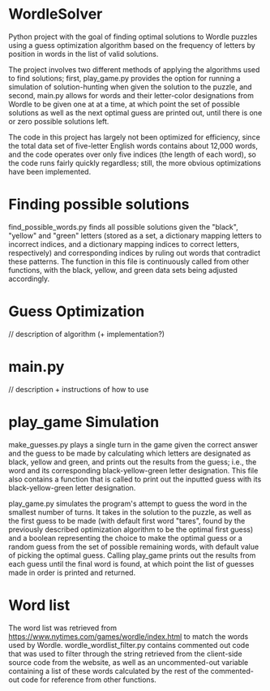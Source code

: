 # WordleSolver
Python project with the goal of finding optimal solutions to Wordle puzzles using a guess optimization algorithm based on the frequency of letters by position in words in the list of valid solutions. 

The project involves two different methods of applying the algorithms used to find solutions; first, play_game.py provides the option for running a simulation of solution-hunting when given the solution to the puzzle, and second, main.py allows for words and their letter-color designations from Wordle to be given one at at a time, at which point the set of possible solutions as well as the next optimal guess are printed out, until there is one or zero possible solutions left. 

The code in this project has largely not been optimized for efficiency, since the total data set of five-letter English words contains about 12,000 words, and the code operates over only five indices (the length of each word), so the code runs fairly quickly regardless; still, the more obvious optimizations have been implemented. 

# Finding possible solutions
find_possible_words.py finds all possible solutions given the "black", "yellow" and "green" letters (stored as a set, a dictionary mapping letters to incorrect indices, and a dictionary mapping indices to correct letters, respectively) and corresponding indices by ruling out words that contradict these patterns. The function in this file is continuously called from other functions, with the black, yellow, and green data sets being adjusted accordingly. 

# Guess Optimization
// description of algorithm (+ implementation?)

# main.py
// description + instructions of how to use


# play_game Simulation
make_guesses.py plays a single turn in the game given the correct answer and the guess to be made by calculating which letters are designated as black, yellow and green, and prints out the results from the guess; i.e., the word and its corresponding black-yellow-green letter designation. This file also contains a function that is called to print out the inputted guess with its black-yellow-green letter designation. 

play_game.py simulates the program's attempt to guess the word in the smallest number of turns. It takes in the solution to the puzzle, as well as the first guess to be made (with default first word "tares", found by the previously described optimization algorithm to be the optimal first guess) and a boolean representing the choice to make the optimal guess or a random guess from the set of possible remaining words, with default value of picking the optimal guess. Calling play_game prints out the results from each guess until the final word is found, at which point the list of guesses made in order is printed and returned. 


# Word list
The word list was retrieved from https://www.nytimes.com/games/wordle/index.html to match the words used by Wordle. wordle_wordlist_filter.py contains commented out code that was used to filter through the string retrieved from the client-side source code from the website, as well as an uncommented-out variable containing a list of these words calculated by the rest of the commented-out code for reference from other functions. 
